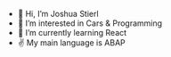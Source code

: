 - 👋 Hi, I’m Joshua Stierl
- 👀 I’m interested in Cars & Programming
- 🌱 I’m currently learning React
-  :v: My main language is ABAP
